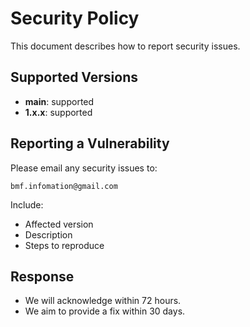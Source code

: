 # Security Policy

This document describes how to report security issues.

## Supported Versions

* **main**: supported
* **1.x.x**: supported

## Reporting a Vulnerability

Please email any security issues to:

```
bmf.infomation@gmail.com
```

Include:

* Affected version
* Description
* Steps to reproduce

## Response

* We will acknowledge within 72 hours.
* We aim to provide a fix within 30 days.
